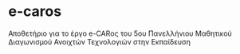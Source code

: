 # e-caros
Αποθετήριο για το έργο e-CARος του 5ου Πανελλήνιου Μαθητικού Διαγωνισμού Ανοιχτών Τεχνολογιών στην Εκπαίδευση
